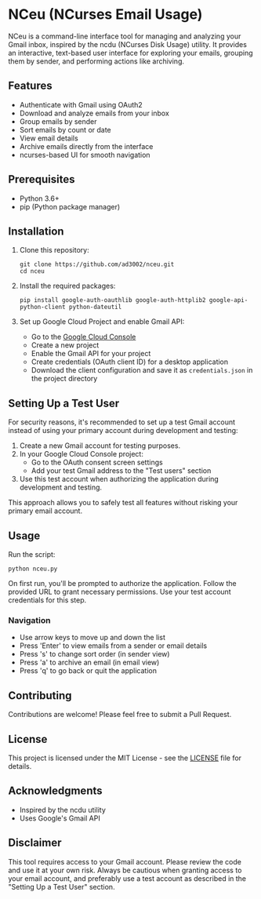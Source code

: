 # NCeu (NCurses Email Usage)

NCeu is a command-line interface tool for managing and analyzing your Gmail inbox, inspired by the ncdu (NCurses Disk Usage) utility. It provides an interactive, text-based user interface for exploring your emails, grouping them by sender, and performing actions like archiving.

## Features

- Authenticate with Gmail using OAuth2
- Download and analyze emails from your inbox
- Group emails by sender
- Sort emails by count or date
- View email details
- Archive emails directly from the interface
- ncurses-based UI for smooth navigation

## Prerequisites

- Python 3.6+
- pip (Python package manager)

## Installation

1. Clone this repository:
   ```
   git clone https://github.com/ad3002/nceu.git
   cd nceu
   ```

2. Install the required packages:
   ```
   pip install google-auth-oauthlib google-auth-httplib2 google-api-python-client python-dateutil
   ```

3. Set up Google Cloud Project and enable Gmail API:
   - Go to the [Google Cloud Console](https://console.cloud.google.com/)
   - Create a new project
   - Enable the Gmail API for your project
   - Create credentials (OAuth client ID) for a desktop application
   - Download the client configuration and save it as `credentials.json` in the project directory

## Setting Up a Test User

For security reasons, it's recommended to set up a test Gmail account instead of using your primary account during development and testing:

1. Create a new Gmail account for testing purposes.
2. In your Google Cloud Console project:
   - Go to the OAuth consent screen settings
   - Add your test Gmail address to the "Test users" section
3. Use this test account when authorizing the application during development and testing.

This approach allows you to safely test all features without risking your primary email account.

## Usage

Run the script:

```
python nceu.py
```

On first run, you'll be prompted to authorize the application. Follow the provided URL to grant necessary permissions. Use your test account credentials for this step.

### Navigation

- Use arrow keys to move up and down the list
- Press 'Enter' to view emails from a sender or email details
- Press 's' to change sort order (in sender view)
- Press 'a' to archive an email (in email view)
- Press 'q' to go back or quit the application

## Contributing

Contributions are welcome! Please feel free to submit a Pull Request.

## License

This project is licensed under the MIT License - see the [LICENSE](LICENSE) file for details.

## Acknowledgments

- Inspired by the ncdu utility
- Uses Google's Gmail API

## Disclaimer

This tool requires access to your Gmail account. Please review the code and use it at your own risk. Always be cautious when granting access to your email account, and preferably use a test account as described in the "Setting Up a Test User" section.

